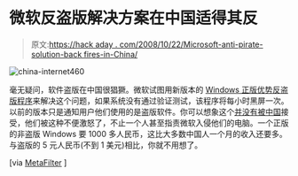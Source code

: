 # 微软反盗版解决方案在中国适得其反

> 原文:[https://hack aday . com/2008/10/22/Microsoft-anti-pirate-solution-back fires-in-China/](https://hackaday.com/2008/10/22/microsoft-anti-piracy-solution-backfires-in-china/)

![](../Images/73229192c1fcbb4a07ed8ad8136aaf0d.png "china-internet460")

毫无疑问，软件盗版在中国很猖獗。微软试图用新版本的 [Windows 正版优势反盗版程序](http://www.guardian.co.uk/world/2008/oct/22/microsoft-china)来解决这个问题，如果系统没有通过验证测试，该程序将每小时黑屏一次。以前的版本只是通知用户他们使用的是盗版软件。你可以想象这个[并没有被中国](http://globalvoicesonline.org/2008/10/21/china-microsoft-vs-netizens/)接受，他们被这种不便激怒了，不止一个人甚至指责微软入侵他们的电脑。一个正版的非盗版 Windows 要 1000 多人民币，这比大多数中国人一个月的收入还要多。与盗版的 5 元人民币(不到 1 美元)相比，你就不用想了。

[via [MetaFilter](http://www.metafilter.com/75869/The-biggest-hacker-in-China) ]